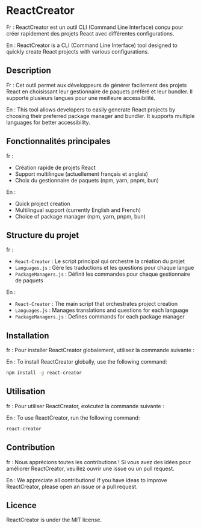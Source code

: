 # ReactCreator
Fr : ReactCreator est un outil CLI (Command Line Interface) conçu pour créer rapidement des projets React avec différentes configurations.

En : ReactCreator is a CLI (Command Line Interface) tool designed to quickly create React projects with various configurations.

## Description

Fr : Cet outil permet aux développeurs de générer facilement des projets React en choisissant leur gestionnaire de paquets préféré et leur bundler. Il supporte plusieurs langues pour une meilleure accessibilité.

En : This tool allows developers to easily generate React projects by choosing their preferred package manager and bundler. It supports multiple languages for better accessibility.

## Fonctionnalités principales
fr :
- Création rapide de projets React
- Support multilingue (actuellement français et anglais)
- Choix du gestionnaire de paquets (npm, yarn, pnpm, bun)

En :
- Quick project creation
- Multilingual support (currently English and French)
- Choice of package manager (npm, yarn, pnpm, bun)

## Structure du projet

fr :
- `React-Creator` : Le script principal qui orchestre la création du projet
- `Languages.js` : Gère les traductions et les questions pour chaque langue
- `PackageManagers.js` : Définit les commandes pour chaque gestionnaire de paquets

En :
- `React-Creator` : The main script that orchestrates project creation
- `Languages.js` : Manages translations and questions for each language
- `PackageManagers.js` : Defines commands for each package manager

## Installation

fr : Pour installer ReactCreator globalement, utilisez la commande suivante :

En : To install ReactCreator globally, use the following command:

```bash
npm install -g react-creator
```

## Utilisation

fr : Pour utiliser ReactCreator, exécutez la commande suivante :

En : To use ReactCreator, run the following command:

```bash
react-creator
```

## Contribution

fr : Nous apprécions toutes les contributions ! 
Si vous avez des idées pour améliorer ReactCreator, veuillez ouvrir une issue ou un pull request.

En : We appreciate all contributions! 
If you have ideas to improve ReactCreator, please open an issue or a pull request.

## Licence

ReactCreator is under the MIT license.
